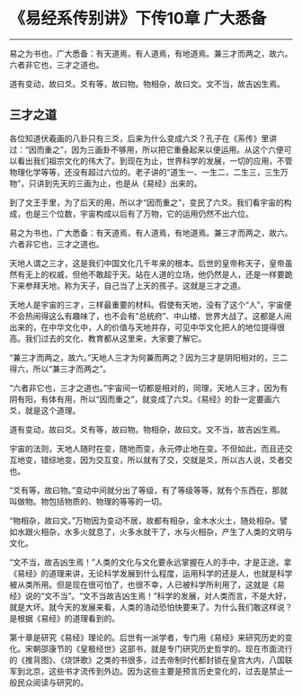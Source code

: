 # 《易经系传别讲》下传10章 广大悉备

------

易之为书也，广大悉备：有天道焉，有人道焉，有地道焉。兼三才而两之，故六。六者非它也，三才之道也。

道有变动，故曰爻。爻有等，故曰物。物相杂，故曰文。文不当，故吉凶生焉。

## 三才之道

各位知道伏羲画的八卦只有三爻，后来为什么变成六爻？孔子在《系传》里讲过：“因而重之”，因为三画卦不够用，所以把它重叠起来以便运用。从这个六便可以看出我们祖宗文化的伟大了。到现在为止，世界科学的发展，一切的应用，不管物理化学等等，还没有超过六位的。老子讲的“道生一、一生二，二生三，三生万物”，只讲到先天的三画为止，也是从《易经》出来的。

到了文王手里，为了后天的用，所以才“因而重之”，变民了六爻。我们看宇宙的构成，也是三个位数，宇宙构成以后有了万物，它的运用仍然不出六位。

易之为书也，广大悉备：有天道焉，有人道焉，有地道焉。兼三才而两之，故六。六者非它也，三才之道也。

天地人谓之三才，这是我们中国文化几千年来的根本。后世的皇帝称天子，皇帝虽然有无上的权威，但他不敢超于天。站在人道的立场，他仍然是人，还是一样要跪下来参拜天地，称为天子，自己当了上天的孩子。这就是三才之道。

天地人是宇宙的三才，三样最重要的材料。假使有天地，没有了这个“人”，宇宙便不会热闹得这么有趣味了，也不会有“总统府”、中山楼、世界大战了。这都是人闹出来的，在中华文化中，人的价值与天地并存，可见中华文化把人的地位提得很高。我们过去的文化、教育都从这里来，大家要了解它。

“兼三才而两之，故六。”天地人三才为何兼而两之？因为三才是阴阳相对的，三二得六，所以“兼三才而两之”。

“六者非它也，三才之道也。”宇宙间一切都是相对的，同理，天地人三才，因为有阴有阳，有体有用，所以“因而重之”，就变成了六爻。《易经》的卦一定要画六爻，就是这个道理。

道有变动，故曰爻。爻有等，故曰物。物相杂，故曰文。文不当，故吉凶生焉。

宇宙的法则，天地人随时在变，随地而变，永元停止地在变。不但如此，而且还交互地变，错综地变，因为交互变，所以就有了交，交就是爻，所以古人说，爻者交也。

“爻有等，故曰物。”变动中间就分出了等级，有了等级等等，就有个东西在，那就叫做物。物包括物质的、物理的等等的一切。

“物相杂，故曰文。”万物因为变动不居，故都有相杂，金木水火土，随处相杂。譬如水跟火相杂，水多火就息了，火多水就干了，水与火相杂，产生了人类的文明与文化。

“文不当，故吉凶生焉！”人类的文化与文化要永远掌握在人的手中，才是正途。拿《易经》的道理来讲，无论科学发展到什么程度，运用科学的还是人，也就是科学被从类所用。但是现在很可怕了，也很不幸，人已被科学所利用了，这就是《易经》说的“文不当”。“文不当故吉凶生焉！”科学的发展，对人类而言，不是大好，就是大坏。就今天的发展来看，人类的浩动恐怕快要来了。为什么我们敢这样说？是根据《易经》的道理看到的。

第十章是研究《易经》理论的。后世有一派学者，专门用《易经》来研究历史的变化。宋朝邵康节的《皇极经世》这部书，就是专门研究历史哲学的。现在市面流行的《推背图》、《烧饼歌》之类的书很多，过去帝制时代都封锁在皇宫大内，八国联军到北京，这些书才流传到外边。因为这些主要是预言历史变化的，过去是禁止一般民众阅读与研究的。